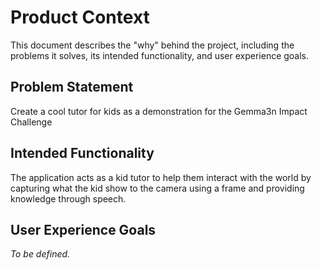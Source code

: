 # Product Context

This document describes the "why" behind the project, including the problems it solves, its intended functionality, and user experience goals.

## Problem Statement

Create a cool tutor for kids as a demonstration for the Gemma3n Impact Challenge

## Intended Functionality

The application acts as a kid tutor to help them interact with the world by capturing what the kid show to the camera using a frame and providing
knowledge through speech.

## User Experience Goals

*To be defined.*
